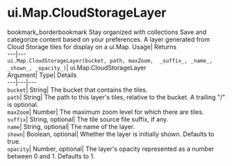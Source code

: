  
#  ui.Map.CloudStorageLayer 
bookmark_borderbookmark Stay organized with collections  Save and categorize content based on your preferences.
A layer generated from Cloud Storage tiles for display on a ui.Map. 
Usage| Returns  
---|---  
`ui.Map.CloudStorageLayer(bucket, path, maxZoom,  _suffix_, _name_, _shown_, _opacity_)`| ui.Map.CloudStorageLayer  
Argument| Type| Details  
---|---|---  
`bucket`| String| The bucket that contains the tiles.  
`path`| String| The path to this layer's tiles, relative to the bucket. A trailing "/" is optional.  
`maxZoom`| Number| The maximum zoom level for which there are tiles.  
`suffix`| String, optional| The tile source file suffix, if any.  
`name`| String, optional| The name of the layer.  
`shown`| Boolean, optional| Whether the layer is initially shown. Defaults to true.  
`opacity`| Number, optional| The layer's opacity represented as a number between 0 and 1. Defaults to 1.  
